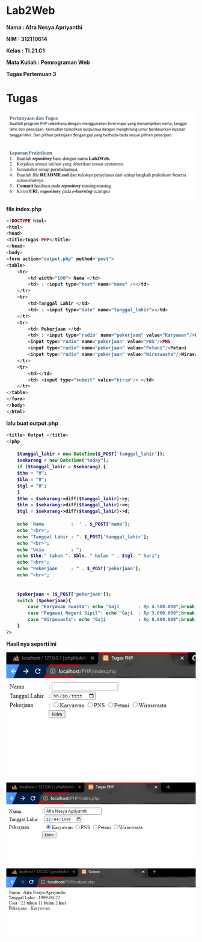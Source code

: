 # Lab2Web
<p><b> Nama    :   Afra Nesya Apriyanthi </p>
<p><b> NIM     :   312110614 </p>
<p><b> Kelas   :   TI.21.C1 </p>
<p><b> Mata Kuliah : Pemrograman Web</p>
<p><b> Tugas Pertemuan 3 </p>

# Tugas
![gambar 1](gambar/soal.jpeg)

<p>file index.php</p>

```php
<!DOCTYPE html>
<html>
<head>
<title>Tugas PHP</title>
</head>
<body>
<form action="output.php" method="post">
<table>
    <tr>
        <td width="100"> Nama </td>
        <td> : <input type="text" name="nama" /></td> 
    </tr>     
    <tr>
        <td>Tanggal Lahir </td>
        <td> : <input type="date" name="tanggal_lahir"></td>
	</tr>
    <tr> 
        <td> Pekerjaan </td>
        <td> : <input type="radio" name="pekerjaan" value="Karyawan"/>Karyawan
        <input type="radio" name="pekerjaan" value="PNS"/>PNS
        <input type="radio" name="pekerjaan" value="Petani"/>Petani
        <input type="radio" name="pekerjaan" value="Wiraswasta"/>Wiraswasta</td>
    </tr>	
    <tr>
        <td></td>
        <td> <input type="submit" value="kirim"/> </td>
    </tr>
</table>
</form>
</body>
</html>
```

<p>lalu buat output.php</p>

```php
<title> Output </title>
<?php
    
    $tanggal_lahir = new DateTime($_POST['tanggal_lahir']);
    $sekarang = new DateTime("today");
    if ($tanggal_lahir > $sekarang) { 
    $thn = "0";
    $bln = "0";
    $tgl = "0";
    }
    $thn = $sekarang->diff($tanggal_lahir)->y;
    $bln = $sekarang->diff($tanggal_lahir)->m;
    $tgl = $sekarang->diff($tanggal_lahir)->d;

    echo 'Nama      	:  ' . $_POST['nama'];
    echo "<br>";
    echo "Tanggal Lahir : ". $_POST['tanggal_lahir'];
    echo "<br>";
    echo "Usia    		: ";
    echo $thn." tahun ". $bln. " bulan " . $tgl. " hari";
    echo "<br>";
    echo "Pekerjaan     : " . $_POST['pekerjaan'];
    echo "<br>";


    $pekerjaan = ($_POST['pekerjaan']);
    switch ($pekerjaan){
        case "Karyawan Swasta": echo "Gaji    	 : Rp 4.500.000";break;
        case "Pegawai Negeri Sipil": echo "Gaji  : Rp 3.000.000";break;
        case "Wiraswasta": echo "Gaji   		 : Rp 8.000.000";break;
    }
?>
```

<p>Hasil nya seperti ini</p>

![gambar 2](gambar/hasil.jpg)


![gambar 3](gambar/hasil1.jpg)


![gambar 4](gambar/hasil2.jpg)


